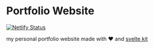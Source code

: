 # Portfolio Website

[![Netlify Status](https://api.netlify.com/api/v1/badges/777353d0-e2c0-4694-a026-85b470c8d98d/deploy-status)](https://app.netlify.com/sites/ayushmantripathy/deploys)
<br>

my personal portfolio website made with ❤  and [svelte kit](kit.svelte.dev)
